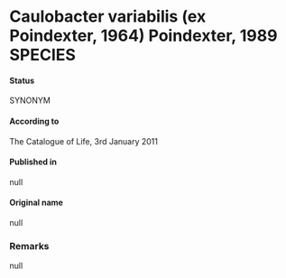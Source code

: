 # Caulobacter variabilis (ex Poindexter, 1964) Poindexter, 1989 SPECIES

#### Status
SYNONYM

#### According to
The Catalogue of Life, 3rd January 2011

#### Published in
null

#### Original name
null

### Remarks
null